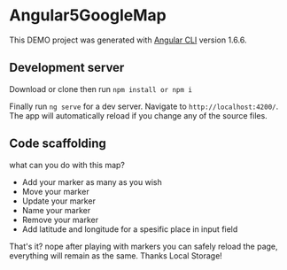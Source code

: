 # Angular5GoogleMap

This DEMO project was generated with [Angular CLI](https://github.com/angular/angular-cli) version 1.6.6.

## Development server
Download or clone then run `npm install or npm i`

Finally run `ng serve` for a dev server. Navigate to `http://localhost:4200/`. The app will automatically reload if you change any of the source files.

## Code scaffolding

what can you do with this map?

- Add your marker as many as you wish
- Move your marker
- Update your marker
- Name your marker
- Remove your marker
- Add latitude and longitude for a spesific place in input field

That's it? nope after playing with markers you can safely reload the page, everything will remain as the same.
Thanks Local Storage! 
